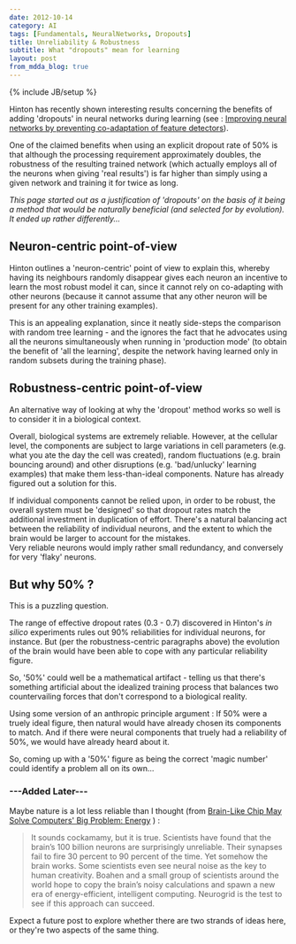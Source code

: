 ```yaml
---
date: 2012-10-14
category: AI
tags: [Fundamentals, NeuralNetworks, Dropouts]
title: Unreliability & Robustness
subtitle: What "dropouts" mean for learning
layout: post
from_mdda_blog: true
---
```

{% include JB/setup %}


Hinton has recently shown interesting results concerning the benefits of adding 
'dropouts' in neural networks during learning
(see : [Improving neural networks by preventing co-adaptation of feature detectors](http://arxiv.org/pdf/1207.0580.pdf)).

One of the claimed benefits when using an explicit dropout rate of 50% is that 
although the processing requirement approximately doubles, the robustness of the 
resulting trained network (which actually employs all of the neurons when 
giving 'real results') is far higher than simply using a given network and 
training it for twice as long.

*This page started out as a justification of 'dropouts' on the basis of it 
being a method that would be naturally beneficial (and selected for by evolution).  It ended up rather differently...*

Neuron-centric point-of-view
------------------------------------

Hinton outlines a 'neuron-centric' point of view to explain this, 
whereby having its neighbours randomly disappear gives each neuron an
incentive to learn the most robust model it can, since it cannot rely on
co-adapting with other neurons (because it cannot assume that any other neuron
will be present for any other training examples).

This is an appealing explanation, since it neatly side-steps the comparison
with random tree learning - and the ignores the fact that he advocates
using all the neurons simultaneously when running in 'production mode'
(to obtain the benefit of 'all the learning', despite the network having 
learned only in random subsets during the training phase).


Robustness-centric point-of-view
------------------------------------

An alternative way of looking at why the 'dropout' method works so well is
to consider it in a biological context.

Overall, biological systems are extremely reliable.  However, at the cellular level,
the components are subject to large variations in 
cell parameters (e.g. what you ate the day the cell was created), 
random fluctuations (e.g. brain bouncing around) and 
other disruptions (e.g. 'bad/unlucky' learning examples) 
that make them less-than-ideal components.  Nature has already figured out a solution for this.

If individual components cannot be relied upon, in order to be robust, 
the overall system must be 'designed' so that dropout rates
match the additional investment in duplication of effort.  There's a natural balancing act 
between the reliability of individual neurons, and the extent to which the brain 
would be larger to account for the mistakes.  
Very reliable neurons would imply rather small redundancy, 
and conversely for very 'flaky' neurons.


But why 50% ?
----------------

This is a puzzling question.  

The range of effective dropout rates (0.3 - 0.7) discovered in Hinton's *in silico* 
experiments rules out 90% reliabilities for individual neurons, for instance.  But 
(per the robustness-centric paragraphs above) the evolution 
of the brain would have been able to cope with any particular reliability figure.

So, '50%' could well be a mathematical artifact - telling us that 
there's something artificial about the idealized training process that balances two 
countervailing forces that don't correspond to a biological reality.

Using some version of an anthropic principle argument : 
If 50% were a truely ideal figure, then natural would have already chosen
its components to match.  And if there were neural components that truely had a reliability of 50%, 
we would have already heard about it.

So, coming up with a '50%' figure as being the correct 'magic number' 
could identify a problem all on its own...


### ---Added Later---

Maybe nature is a lot less reliable than I thought (from [Brain-Like Chip May Solve Computers' Big Problem: Energy](http://discovermagazine.com/2009/oct/06-brain-like-chip-may-solve-computers-big-problem-energy) ) : 

>  It sounds cockamamy, but it is true. Scientists have found that the brain’s 100 billion neurons are surprisingly unreliable. Their synapses fail to fire 30 percent to 90 percent of the time. Yet somehow the brain works. Some scientists even see neural noise as the key to human creativity. Boahen and a small group of scientists around the world hope to copy the brain’s noisy calculations and spawn a new era of energy-efficient, intelligent computing. Neurogrid is the test to see if this approach can succeed.

Expect a future post to explore whether there are two strands of ideas here,
or they're two aspects of the same thing.
